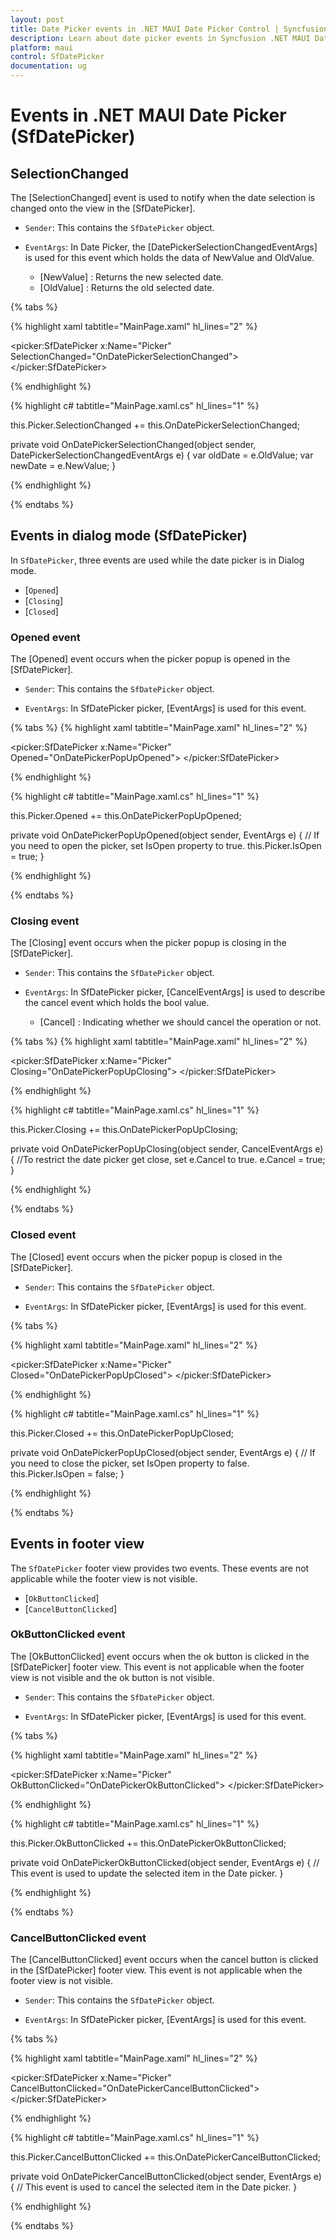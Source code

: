 ```yaml
---
layout: post
title: Date Picker events in .NET MAUI Date Picker Control | Syncfusion
description: Learn about date picker events in Syncfusion .NET MAUI Date Picker (SfDatePicker) control and its basic features.
platform: maui
control: SfDatePicker
documentation: ug
---
```


# Events in .NET MAUI Date Picker (SfDatePicker)

## SelectionChanged

The [SelectionChanged] event is used to notify when the date selection is changed onto the view in the [SfDatePicker].

* `Sender`: This contains the `SfDatePicker` object.

* `EventArgs`: In Date Picker, the [DatePickerSelectionChangedEventArgs] is used for this event which holds the data of NewValue and OldValue.

    * [NewValue] : Returns the new selected date.
    * [OldValue] : Returns the old selected date.

{% tabs %}

{% highlight xaml tabtitle="MainPage.xaml" hl_lines="2" %}

<picker:SfDatePicker x:Name="Picker"
                     SelectionChanged="OnDatePickerSelectionChanged">
</picker:SfDatePicker>

{% endhighlight %}

{% highlight c# tabtitle="MainPage.xaml.cs" hl_lines="1" %}

this.Picker.SelectionChanged += this.OnDatePickerSelectionChanged;

private void OnDatePickerSelectionChanged(object sender, DatePickerSelectionChangedEventArgs e)
{
    var oldDate = e.OldValue;
    var newDate = e.NewValue;
}

{% endhighlight %}

{% endtabs %}

## Events in dialog mode (SfDatePicker)

In `SfDatePicker`, three events are used while the date picker is in Dialog mode.

 * [`Opened`]
 * [`Closing`]
 * [`Closed`]

### Opened event

The [Opened] event occurs when the picker popup is opened in the [SfDatePicker].

* `Sender`: This contains the `SfDatePicker` object.

* `EventArgs`: In SfDatePicker picker, [EventArgs] is used for this event.

{% tabs %}
{% highlight xaml tabtitle="MainPage.xaml" hl_lines="2" %}

<picker:SfDatePicker x:Name="Picker"
                     Opened="OnDatePickerPopUpOpened">
</picker:SfDatePicker>

{% endhighlight %}

{% highlight c# tabtitle="MainPage.xaml.cs" hl_lines="1" %}

this.Picker.Opened += this.OnDatePickerPopUpOpened;

private void OnDatePickerPopUpOpened(object sender, EventArgs e)
{
    // If you need to open the picker, set IsOpen property to true.
    this.Picker.IsOpen = true;
}

{% endhighlight %}

{% endtabs %}

### Closing event

The [Closing] event occurs when the picker popup is closing in the [SfDatePicker].

* `Sender`: This contains the `SfDatePicker` object.

* `EventArgs`: In SfDatePicker picker, [CancelEventArgs] is used to describe the cancel event which holds the bool value.

    * [Cancel] : Indicating whether we should cancel the operation or not.

{% tabs %}
{% highlight xaml tabtitle="MainPage.xaml" hl_lines="2" %}

<picker:SfDatePicker x:Name="Picker"
                     Closing="OnDatePickerPopUpClosing">
</picker:SfDatePicker>

{% endhighlight %}

{% highlight c# tabtitle="MainPage.xaml.cs" hl_lines="1" %}

this.Picker.Closing += this.OnDatePickerPopUpClosing;

private void OnDatePickerPopUpClosing(object sender, CancelEventArgs e)
{
    //To restrict the date picker get close, set e.Cancel to true.
    e.Cancel = true;
}

{% endhighlight %}

{% endtabs %}

### Closed event

The [Closed] event occurs when the picker popup is closed in the [SfDatePicker].

* `Sender`: This contains the `SfDatePicker` object.

* `EventArgs`: In SfDatePicker picker, [EventArgs] is used for this event.

{% tabs %}

{% highlight xaml tabtitle="MainPage.xaml" hl_lines="2" %}

<picker:SfDatePicker x:Name="Picker"
                     Closed="OnDatePickerPopUpClosed">
</picker:SfDatePicker>

{% endhighlight %}

{% highlight c# tabtitle="MainPage.xaml.cs" hl_lines="1" %}

this.Picker.Closed += this.OnDatePickerPopUpClosed;

private void OnDatePickerPopUpClosed(object sender, EventArgs e)
{
    // If you need to close the picker, set IsOpen property to false.
    this.Picker.IsOpen = false;
}

{% endhighlight %}

{% endtabs %}

## Events in footer view

The `SfDatePicker` footer view provides two events. These events are not applicable while the footer view is not visible.

 * [`OkButtonClicked`]
 * [`CancelButtonClicked`]

### OkButtonClicked event

 The [OkButtonClicked] event occurs when the ok button is clicked in the [SfDatePicker] footer view. This event is not applicable when the footer view is not visible and the ok button is not visible.

* `Sender`: This contains the `SfDatePicker` object.

* `EventArgs`: In SfDatePicker picker, [EventArgs] is used for this event.

{% tabs %}

{% highlight xaml tabtitle="MainPage.xaml" hl_lines="2" %}

<picker:SfDatePicker x:Name="Picker"
                     OkButtonClicked="OnDatePickerOkButtonClicked">
</picker:SfDatePicker>

{% endhighlight %}

{% highlight c# tabtitle="MainPage.xaml.cs" hl_lines="1" %}

this.Picker.OkButtonClicked += this.OnDatePickerOkButtonClicked;

private void OnDatePickerOkButtonClicked(object sender, EventArgs e)
{
    // This event is used to update the selected item in the Date picker.
}

{% endhighlight %}

{% endtabs %}

### CancelButtonClicked event

 The [CancelButtonClicked] event occurs when the cancel button is clicked in the [SfDatePicker] footer view. This event is not applicable when the footer view is not visible.

* `Sender`: This contains the `SfDatePicker` object.

* `EventArgs`: In SfDatePicker picker, [EventArgs] is used for this event.

{% tabs %}

{% highlight xaml tabtitle="MainPage.xaml" hl_lines="2" %}

<picker:SfDatePicker x:Name="Picker"
                     CancelButtonClicked="OnDatePickerCancelButtonClicked">
</picker:SfDatePicker>

{% endhighlight %}

{% highlight c# tabtitle="MainPage.xaml.cs" hl_lines="1" %}

this.Picker.CancelButtonClicked += this.OnDatePickerCancelButtonClicked;

private void OnDatePickerCancelButtonClicked(object sender, EventArgs e)
{
    // This event is used to cancel the selected item in the Date picker.
}

{% endhighlight %}

{% endtabs %}